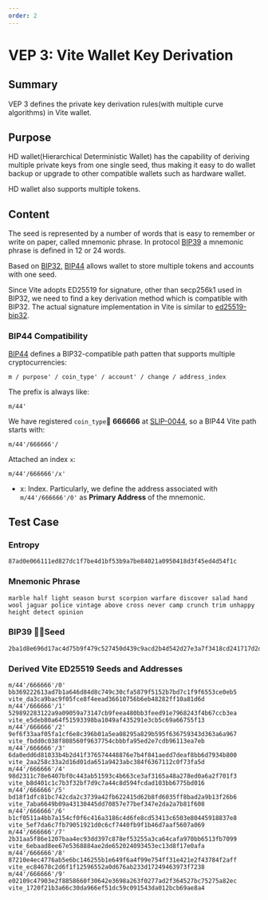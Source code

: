 ```yaml
---
order: 2
---
```

# VEP 3: Vite Wallet Key Derivation

## Summary

VEP 3 defines the private key derivation rules(with multiple curve algorithms) in Vite wallet.

## Purpose

HD wallet(Hierarchical Deterministic Wallet) has the capability of deriving multiple private keys from one single seed, thus making it easy to do wallet backup or upgrade to other compatible wallets such as hardware wallet. 

HD wallet also supports multiple tokens.

## Content

The seed is represented by a number of words that is easy to remember or write on paper, called mnemonic phrase. In protocol [BIP39](https://github.com/bitcoin/bips/blob/master/bip-0039.mediawiki) a mnemonic phrase is defined in 12 or 24 words.

Based on [BIP32](https://github.com/bitcoin/bips/blob/master/bip-0032.mediawiki), [BIP44](https://github.com/bitcoin/bips/blob/master/bip-0044.mediawiki) allows wallet to store multiple tokens and accounts with one seed.

Since Vite adopts ED25519 for signature, other than secp256k1 used in BIP32, we need to find a key derivation method which is compatible with BIP32. The actual signature implementation in Vite is similar to [ed25519-bip32](https://cardanolaunch.com/assets/Ed25519_BIP.pdf).

### BIP44 Compatibility

[BIP44](https://github.com/bitcoin/bips/blob/master/bip-0044.mediawiki) defines a BIP32-compatible path patten that supports multiple cryptocurrencies:
```
m / purpose' / coin_type' / account' / change / address_index
```
The prefix is always like:
```
m/44'
```
We have registered `coin_type` **666666** at [SLIP-0044](https://github.com/satoshilabs/slips/blob/master/slip-0044.md), so a BIP44 Vite path starts with:
```
m/44'/666666'/
```
Attached an index `x`:
```
m/44'/666666'/x'
```
* x: Index. Particularly, we define the address associated with `m/44'/666666'/0'` as **Primary Address** of the mnemonic.

## Test Case
### Entropy
```
87ad0e066111ed827dc1f7be4d1bf53b9a7be84021a0950418d3f45ed4d54f1c
```
### Mnemonic Phrase
```
marble half light season burst scorpion warfare discover salad hand wool jaguar police vintage above cross never camp crunch trim unhappy height detect opinion
```
### BIP39 Seed
```
2ba1d8e696d17ac4d75b9f479c527450d439c9acd2b4d542d27e3a7f3418cd241717d2db41f47d8bbae9fc90fe551c4db87f7491104f030f6eceaf1b24f15f4d
```
### Derived Vite ED25519 Seeds and Addresses

```
m/44'/666666'/0' bb369222613ad7b1a646d84d8c749c30cfa5879f5152b7bd7c1f9f6553ce0eb5  vite_da3ca9bac9f05fce8f4eead36610756b6eb48282ff10a81d6d
m/44'/666666'/1' 529892283122a9a09059a73147cb9feea480bb3feed91e7968243f4b67ccb3ea  vite_e5deb80a64f51593398ba1049af435291e3cb5c69a66755f13
m/44'/666666'/2' 9ef6f33aaf05fa1cf6e8c396b01a5ea08295a829b595f636759343d363a6a967  vite_fbdd0c038f808560f9637754cbbbfa95ed2e7cdb96113ea7eb
m/44'/666666'/3' 6da0edd6d81033b4b2d41f376574448876e7b4f841aedd7deaf8bb6d7934b800  vite_2aa258c33a2d16d01da651a9423abc384f6367112c0f73fa5d
m/44'/666666'/4' 98d2311c78e6407bf0c443ab51593c4b663ce3af3165a48a278ed0a6a2f701f3  vite_b8d401c1c7b3f32bf7d9c7a44c8d594fcdad103bb6775bd016
m/44'/666666'/5' bd18f1dfc81bc742cda2c3739a42fb622415d62b8fd6035ff8bad2a9b13f26b6  vite_7aba6649b09a43130445dd70857e77bef347e2da2a7b81f608
m/44'/666666'/6' b1cf0511a4bb7a154cf0f6c416a3186c4d6fe8cd53413c6503e80445918837e8  vite_5ef7da6c7fb79051921d0c6cf7440fb9f1b46d7aaf5607a069
m/44'/666666'/7' 2b31aa5f86e1207baa4ec93dd397c878ef53255a3ca64cafa970bb6513fb7099  vite_6ebaad8ee67e5368884ae2de652024093453ec13d8f17e0afa
m/44'/666666'/8' 87210e4ec4776ab5e6bc146255b1e649f6a4f99e754ff31e421e2f43784f2aff  vite_ec84678c2d6f1f12596552a0d676ab233d17249463973f7238
m/44'/666666'/9' e02109c47903e2f8858660f30642e3698a263f0277ad2f364527bc75275a82ec  vite_1720f21b3a66c30da966ef51dc59c091543da012bcb69ae8a4

```

